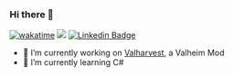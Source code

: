 ### Hi there 👋

[![wakatime](https://wakatime.com/badge/user/0c259b1f-a148-48d6-88ff-3c966197acef.svg)](https://wakatime.com/@0c259b1f-a148-48d6-88ff-3c966197acef) ![](https://komarev.com/ghpvc/?username=Frenvius&label=Profile+Views&style=flat&color=gray) [![Linkedin Badge](https://img.shields.io/badge/-LinkedIn-blue?style=flat&logo=LinkedIn&logoColor=white)](https://www.linkedin.com/in/frenvius/)

- 🔭 I’m currently working on [Valharvest](https://github.com/frenvius/valharvest), a Valheim Mod
- 🌱 I’m currently learning C#

<!--
**Frenvius/frenvius** is a ✨ _special_ ✨ repository because its `README.md` (this file) appears on your GitHub profile.

Here are some ideas to get you started:

- 👯 I’m looking to collaborate on ...
- 🤔 I’m looking for help with ...
- 💬 Ask me about ...
- 📫 How to reach me: ...
- 😄 Pronouns: ...
- ⚡ Fun fact: ...
-->
